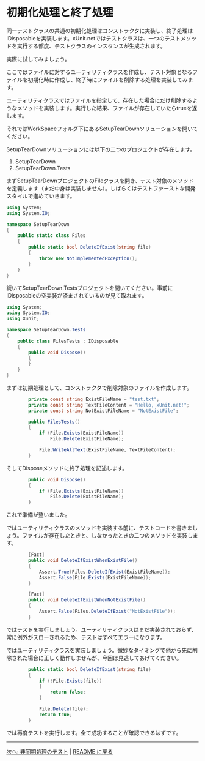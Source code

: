 # 初期化処理と終了処理

同一テストクラスの共通の初期化処理はコンストラクタに実装し、終了処理はIDisposableを実装します。xUnit.netではテストクラスは、一つのテストメソッドを実行する都度、テストクラスのインスタンスが生成されます。

実際に試してみましょう。

ここではファイルに対するユーティリティクラスを作成し、テスト対象となるファイルを初期化時に作成し、終了時にファイルを削除する処理を実装してみます。

ユーティリティクラスではファイルを指定して、存在した場合にだけ削除するようなメソッドを実装します。実行した結果、ファイルが存在していたらtrueを返します。

それではWorkSpaceフォルダ下にあるSetupTearDownソリューションを開いてください。

SetupTearDownソリューションには以下の二つのプロジェクトが存在します。

1. SetupTearDown
2. SetupTearDown.Tests

まずSetupTearDownプロジェクトのFileクラスを開き、テスト対象のメソッドを定義します（まだ中身は実装しません）。しばらくはテストファーストな開発スタイルで進めていきます。


```cs
using System;
using System.IO;

namespace SetupTearDown
{
    public static class Files
    {
        public static bool DeleteIfExist(string file)
        {
            throw new NotImplementedException();
        }
    }
}
```

続いてSetupTearDown.Testsプロジェクトを開いてください。事前にIDisposableの空実装が済まされているのが見て取れます。

```cs
using System;
using System.IO;
using Xunit;

namespace SetupTearDown.Tests
{
    public class FilesTests : IDisposable
    {
        public void Dispose()
        {
        }
    }
}
```

まずは初期処理として、コンストラクタで削除対象のファイルを作成します。

```cs
        private const string ExistFileName = "test.txt";
        private const string TextFileContent = "Hello, xUnit.net!";
        private const string NotExistFileName = "NotExistFile";

        public FilesTests()
        {
            if (File.Exists(ExistFileName))
                File.Delete(ExistFileName);

            File.WriteAllText(ExistFileName, TextFileContent);
        }
```

そしてDisposeメソッドに終了処理を記述します。

```cs
        public void Dispose()
        {
            if (File.Exists(ExistFileName))
                File.Delete(ExistFileName);
        }
```

これで準備が整いました。

ではユーティリティクラスのメソッドを実装する前に、テストコードを書きましょう。ファイルが存在したときと、しなかったときの二つのメソッドを実装します。

```cs
        [Fact]
        public void DeleteIfExistWhenExistFile()
        {
            Assert.True(Files.DeleteIfExist(ExistFileName));
            Assert.False(File.Exists(ExistFileName));
        }

        [Fact]
        public void DeleteIfExistWhenNotExistFile()
        {
            Assert.False(Files.DeleteIfExist("NotExistFile"));
        }
```

ではテストを実行しましょう。ユーティリティクラスはまだ実装されておらず、常に例外がスローされるため、テストはすべてエラーになります。

ではユーティリティクラスを実装しましょう。微妙なタイミングで他から先に削除された場合に正しく動作しませんが、今回は見逃してあげてください。

```cs
        public static bool DeleteIfExist(string file)
        {
            if (!File.Exists(file))
            {
                return false;
            }

            File.Delete(file);
            return true;
        }
```

では再度テストを実行します。全て成功することが確認できるはずです。

---

[次へ: 非同期処理のテスト](./Async-Await.md) | [README に戻る](../README.md)